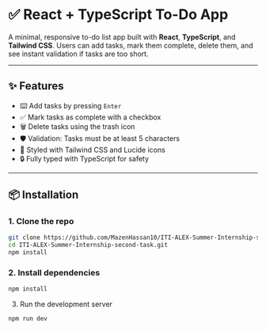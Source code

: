 # ✅ React + TypeScript To-Do App

A minimal, responsive to-do list app built with **React**, **TypeScript**, and **Tailwind CSS**. Users can add tasks, mark them complete, delete them, and see instant validation if tasks are too short.

---

## ✨ Features

- ⌨️ Add tasks by pressing `Enter`
- ✅ Mark tasks as complete with a checkbox
- 🗑️ Delete tasks using the trash icon
- 🛡️ Validation: Tasks must be at least 5 characters
- 🎨 Styled with Tailwind CSS and Lucide icons
- 🔒 Fully typed with TypeScript for safety

---

## 📦 Installation

### 1. Clone the repo

```bash
git clone https://github.com/MazenHassan10/ITI-ALEX-Summer-Internship-second-task.git
cd ITI-ALEX-Summer-Internship-second-task.git
npm install
```

### 2. Install dependencies

```bash
npm install
```

3. Run the development server

```bash
npm run dev
```
